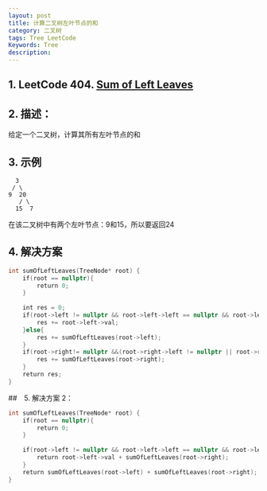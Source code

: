 ```yaml
---
layout: post
title: 计算二叉树左叶节点的和
category: 二叉树
tags: Tree LeetCode
Keywords: Tree
description:
---
```

## 1. LeetCode 404. [Sum of Left Leaves](https://leetcode.com/problems/sum-of-left-leaves/description/)
## 2. 描述：
给定一个二叉树，计算其所有左叶节点的和
## 3. 示例
```
  3
 / \
9  20
   / \
  15  7
```
在该二叉树中有两个左叶节点：9和15，所以要返回24
## 4. 解决方案
``` c++
int sumOfLeftLeaves(TreeNode* root) {
    if(root == nullptr){
        return 0;
    }
    
    int res = 0;
    if(root->left != nullptr && root->left->left == nullptr && root->left->right == nullptr){
        res += root->left->val;
    }else{
        res += sumOfLeftLeaves(root->left);
    }
    if(root->right!= nullptr &&(root->right->left != nullptr || root->right->right != nullptr)){
        res += sumOfLeftLeaves(root->right);
    }
    return res;
}
```
##　5. 解决方案 2：
``` c++
int sumOfLeftLeaves(TreeNode* root) {
    if(root == nullptr){
        return 0;
    }
    
    if(root->left != nullptr && root->left->left == nullptr && root->left->right == nullptr){
        return root->left->val + sumOfLeftLeaves(root->right);
    }
    return sumOfLeftLeaves(root->left) + sumOfLeftLeaves(root->right);
}
```
